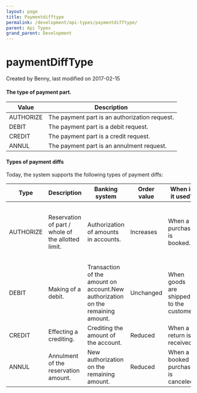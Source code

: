 ```yaml
---
layout: page
title: Paymentdifftype
permalink: /development/api-types/paymentdifftype/
parent: Api Types
grand_parent: Development
---
```




# paymentDiffType 
Created by Benny, last modified on 2017-02-15
#### The type of payment part.
  
| Value     | Description                                   |
|-----------|-----------------------------------------------|
| AUTHORIZE | The payment part is an authorization request. |
| DEBIT     | The payment part is a debit request.          |
| CREDIT    | The payment part is a credit request.         |
| ANNUL     | The payment part is an annulment request.     |
  
#### Types of payment diffs
Today, the system supports the following types of payment diffs:
  
| Type      | Description                                        | Banking system                                                                  | Order value | When is it used?                        | Comments                                                                                   |
|-----------|----------------------------------------------------|---------------------------------------------------------------------------------|-------------|-----------------------------------------|--------------------------------------------------------------------------------------------|
| AUTHORIZE | Reservation of part / whole of the allotted limit. | Authorization of amounts in accounts.                                           | Increases   | When a purchase is booked.              | In earlier drafts DEBIT has had dual functions, authorization and billing has been done by |
| DEBIT     | Making of a debit.                                 | Transaction of the amount on account.New authorization on the remaining amount. | Unchanged   | When goods are shipped to the customer. | See above                                                                                  |
| CREDIT    | Effecting a crediting.                             | Crediting the amount of the account.                                            | Reduced     | When a return is received.              |                                                                                            |
| ANNUL     | Annulment of the reservation amount.               | New authorization on the remaining amount.                                      | Reduced     | When a booked purchase is canceled.     |                                                                                            |
  

